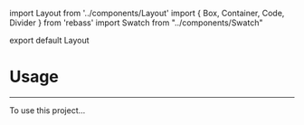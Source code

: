 import Layout from '../components/Layout'
import { Box, Container, Code, Divider } from 'rebass'
import Swatch from "../components/Swatch"

export default Layout

# Usage

---

To use this project...
